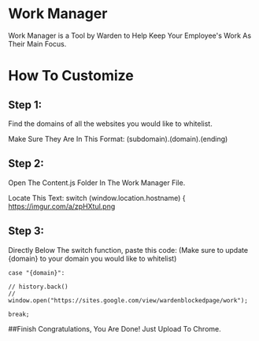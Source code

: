 # Work Manager
Work Manager is a Tool by Warden to Help Keep Your Employee's Work As Their Main Focus.

# How To Customize

## Step 1:
Find the domains of all the websites you would like to whitelist.

Make Sure They Are In This Format:
(subdomain).(domain).(ending)

## Step 2:
Open The Content.js Folder In The Work Manager File.

Locate This Text:
switch (window.location.hostname) {
https://imgur.com/a/zpHXtul.png

## Step 3:
Directly Below The switch function, paste this code: (Make sure to update {domain} to your domain you would like to whitelist)
    
    case "{domain}":  

    // history.back()
    // window.open("https://sites.google.com/view/wardenblockedpage/work");

    break;
    
##Finish
Congratulations, You Are Done! Just Upload To Chrome.
